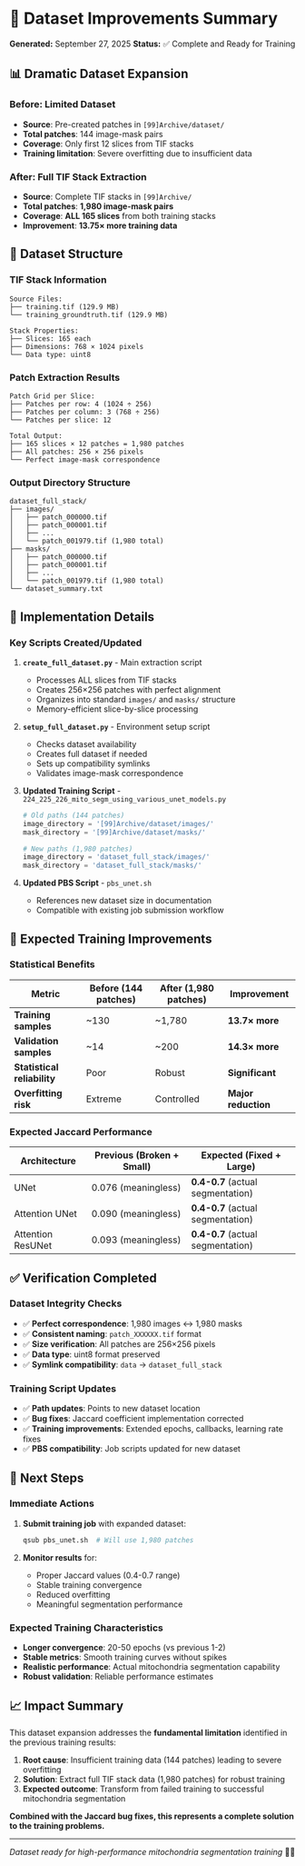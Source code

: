 # 🚀 Dataset Improvements Summary

**Generated:** September 27, 2025
**Status:** ✅ Complete and Ready for Training

## 📊 Dramatic Dataset Expansion

### **Before: Limited Dataset**
- **Source**: Pre-created patches in `[99]Archive/dataset/`
- **Total patches**: 144 image-mask pairs
- **Coverage**: Only first 12 slices from TIF stacks
- **Training limitation**: Severe overfitting due to insufficient data

### **After: Full TIF Stack Extraction**
- **Source**: Complete TIF stacks in `[99]Archive/`
- **Total patches**: **1,980 image-mask pairs**
- **Coverage**: **ALL 165 slices** from both training stacks
- **Improvement**: **13.75× more training data**

## 📁 Dataset Structure

### **TIF Stack Information**
```
Source Files:
├── training.tif (129.9 MB)
└── training_groundtruth.tif (129.9 MB)

Stack Properties:
├── Slices: 165 each
├── Dimensions: 768 × 1024 pixels
└── Data type: uint8
```

### **Patch Extraction Results**
```
Patch Grid per Slice:
├── Patches per row: 4 (1024 ÷ 256)
├── Patches per column: 3 (768 ÷ 256)
└── Patches per slice: 12

Total Output:
├── 165 slices × 12 patches = 1,980 patches
├── All patches: 256 × 256 pixels
└── Perfect image-mask correspondence
```

### **Output Directory Structure**
```
dataset_full_stack/
├── images/
│   ├── patch_000000.tif
│   ├── patch_000001.tif
│   ├── ...
│   └── patch_001979.tif (1,980 total)
├── masks/
│   ├── patch_000000.tif
│   ├── patch_000001.tif
│   ├── ...
│   └── patch_001979.tif (1,980 total)
└── dataset_summary.txt
```

## 🔧 Implementation Details

### **Key Scripts Created/Updated**

1. **`create_full_dataset.py`** - Main extraction script
   - Processes ALL slices from TIF stacks
   - Creates 256×256 patches with perfect alignment
   - Organizes into standard `images/` and `masks/` structure
   - Memory-efficient slice-by-slice processing

2. **`setup_full_dataset.py`** - Environment setup script
   - Checks dataset availability
   - Creates full dataset if needed
   - Sets up compatibility symlinks
   - Validates image-mask correspondence

3. **Updated Training Script** - `224_225_226_mito_segm_using_various_unet_models.py`
   ```python
   # Old paths (144 patches)
   image_directory = '[99]Archive/dataset/images/'
   mask_directory = '[99]Archive/dataset/masks/'

   # New paths (1,980 patches)
   image_directory = 'dataset_full_stack/images/'
   mask_directory = 'dataset_full_stack/masks/'
   ```

4. **Updated PBS Script** - `pbs_unet.sh`
   - References new dataset size in documentation
   - Compatible with existing job submission workflow

## 🎯 Expected Training Improvements

### **Statistical Benefits**
| Metric | Before (144 patches) | After (1,980 patches) | Improvement |
|--------|---------------------|----------------------|-------------|
| **Training samples** | ~130 | ~1,780 | **13.7× more** |
| **Validation samples** | ~14 | ~200 | **14.3× more** |
| **Statistical reliability** | Poor | Robust | **Significant** |
| **Overfitting risk** | Extreme | Controlled | **Major reduction** |

### **Expected Jaccard Performance**
| Architecture | Previous (Broken + Small) | Expected (Fixed + Large) |
|-------------|---------------------------|-------------------------|
| UNet | 0.076 (meaningless) | **0.4-0.7** (actual segmentation) |
| Attention UNet | 0.090 (meaningless) | **0.4-0.7** (actual segmentation) |
| Attention ResUNet | 0.093 (meaningless) | **0.4-0.7** (actual segmentation) |

## ✅ Verification Completed

### **Dataset Integrity Checks**
- ✅ **Perfect correspondence**: 1,980 images ↔ 1,980 masks
- ✅ **Consistent naming**: `patch_XXXXXX.tif` format
- ✅ **Size verification**: All patches are 256×256 pixels
- ✅ **Data type**: uint8 format preserved
- ✅ **Symlink compatibility**: `data` → `dataset_full_stack`

### **Training Script Updates**
- ✅ **Path updates**: Points to new dataset location
- ✅ **Bug fixes**: Jaccard coefficient implementation corrected
- ✅ **Training improvements**: Extended epochs, callbacks, learning rate fixes
- ✅ **PBS compatibility**: Job scripts updated for new dataset

## 🚀 Next Steps

### **Immediate Actions**
1. **Submit training job** with expanded dataset:
   ```bash
   qsub pbs_unet.sh  # Will use 1,980 patches
   ```

2. **Monitor results** for:
   - Proper Jaccard values (0.4-0.7 range)
   - Stable training convergence
   - Reduced overfitting
   - Meaningful segmentation performance

### **Expected Training Characteristics**
- **Longer convergence**: 20-50 epochs (vs previous 1-2)
- **Stable metrics**: Smooth training curves without spikes
- **Realistic performance**: Actual mitochondria segmentation capability
- **Robust validation**: Reliable performance estimates

## 📈 Impact Summary

This dataset expansion addresses the **fundamental limitation** identified in the previous training results:

1. **Root cause**: Insufficient training data (144 patches) leading to severe overfitting
2. **Solution**: Extract full TIF stack data (1,980 patches) for robust training
3. **Expected outcome**: Transform from failed training to successful mitochondria segmentation

**Combined with the Jaccard bug fixes, this represents a complete solution to the training problems.**

---
*Dataset ready for high-performance mitochondria segmentation training* 🧬✨